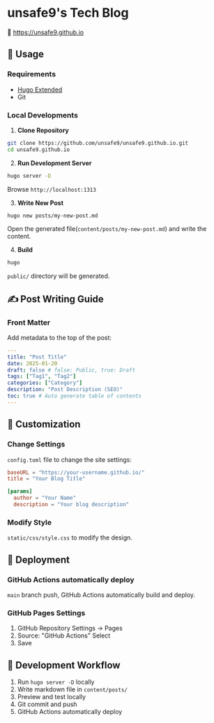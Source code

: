 # unsafe9's Tech Blog

🔗 https://unsafe9.github.io

## 🚀 Usage

### Requirements

- [Hugo Extended](https://gohugo.io/installation/)
- Git

### Local Developments

1. **Clone Repository**

```bash
git clone https://github.com/unsafe9/unsafe9.github.io.git
cd unsafe9.github.io
```

2. **Run Development Server**

```bash
hugo server -D
```

Browse `http://localhost:1313`

3. **Write New Post**

```bash
hugo new posts/my-new-post.md
```

Open the generated file(`content/posts/my-new-post.md`) and write the content.

4. **Build**

```bash
hugo
```

`public/` directory will be generated.

## ✍️ Post Writing Guide

### Front Matter

Add metadata to the top of the post:

```yaml
---
title: "Post Title"
date: 2025-01-20
draft: false # false: Public, true: Draft
tags: ["Tag1", "Tag2"]
categories: ["Category"]
description: "Post Description (SEO)"
toc: true # Auto generate table of contents
---
```

## 🎨 Customization

### Change Settings

`config.toml` file to change the site settings:

```toml
baseURL = "https://your-username.github.io/"
title = "Your Blog Title"

[params]
  author = "Your Name"
  description = "Your blog description"
```

### Modify Style

`static/css/style.css` to modify the design.

## 🚢 Deployment

### GitHub Actions automatically deploy

`main` branch push, GitHub Actions automatically build and deploy.

### GitHub Pages Settings

1. GitHub Repository Settings → Pages
2. Source: "GitHub Actions" Select
3. Save

## 📝 Development Workflow

1. Run `hugo server -D` locally
2. Write markdown file in `content/posts/`
3. Preview and test locally
4. Git commit and push
5. GitHub Actions automatically deploy
